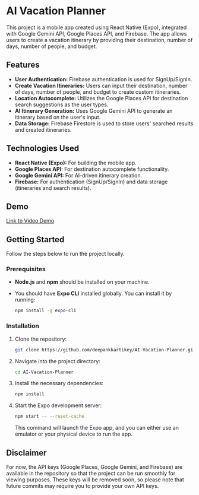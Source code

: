 
# AI Vacation Planner

This project is a mobile app created using React Native (Expo), integrated with Google Gemini API, Google Places API, and Firebase. The app allows users to create a vacation itinerary by providing their destination, number of days, number of people, and budget.

## Features

- **User Authentication:** Firebase authentication is used for SignUp/SignIn.
- **Create Vacation Itineraries:** Users can input their destination, number of days, number of people, and budget to create custom itineraries.
- **Location Autocomplete:** Utilizes the Google Places API for destination search suggestions as the user types.
- **AI Itinerary Generation:** Uses Google Gemini API to generate an itinerary based on the user's input.
- **Data Storage:** Firebase Firestore is used to store users' searched results and created itineraries.

## Technologies Used

- **React Native (Expo):** For building the mobile app.
- **Google Places API:** For destination autocomplete functionality.
- **Google Gemini API:** For AI-driven itinerary creation.
- **Firebase:** For authentication (SignUp/SignIn) and data storage (itineraries and search results).

## Demo 

[Link to Video Demo]()

## Getting Started

Follow the steps below to run the project locally.

### Prerequisites

- **Node.js** and **npm** should be installed on your machine.
- You should have **Expo CLI** installed globally. You can install it by running:

  ```bash
  npm install -g expo-cli
  ```

### Installation

1. Clone the repository:

   ```bash
   git clone https://github.com/deepankkartikey/AI-Vacation-Planner.git
   ```

2. Navigate into the project directory:

   ```bash
   cd AI-Vacation-Planner
   ```

3. Install the necessary dependencies:

   ```bash
   npm install
   ```

4. Start the Expo development server:

   ```bash
   npm start -- --reset-cache
   ```

   This command will launch the Expo app, and you can either use an emulator or your physical device to run the app.

## Disclaimer

For now, the API keys (Google Places, Google Gemini, and Firebase) are available in the repository so that the project can be run smoothly for viewing purposes. These keys will be removed soon, so please note that future commits may require you to provide your own API keys.

